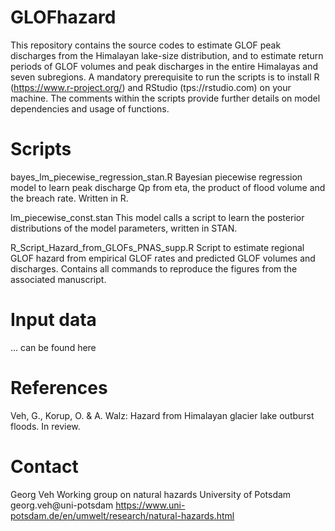 # GLOFhazard

This repository contains the source codes to estimate GLOF peak discharges from the Himalayan lake-size distribution, 
and to estimate return periods of GLOF volumes and peak discharges in the entire Himalayas and seven subregions.
A mandatory prerequisite to run the scripts is to install R (https://www.r-project.org/) and 
RStudio (tps://rstudio.com) on your machine. The comments within the scripts provide further details on model dependencies
and usage of functions. 


# Scripts

bayes_lm_piecewise_regression_stan.R
Bayesian piecewise regression model to learn peak discharge Qp from eta, the product of flood volume and the breach rate. Written in R.

lm_piecewise_const.stan
This model calls a script to learn the posterior distributions of the model parameters, written in STAN.

R_Script_Hazard_from_GLOFs_PNAS_supp.R
Script to estimate regional GLOF hazard from empirical GLOF rates and predicted GLOF volumes and discharges. Contains all commands 
to reproduce the figures from the associated manuscript.


# Input data

... can be found here


# References

Veh, G., Korup, O. & A. Walz: Hazard from Himalayan glacier lake outburst floods. In review.

# Contact

Georg Veh
Working group on natural hazards
University of Potsdam
georg.veh@uni-potsdam
https://www.uni-potsdam.de/en/umwelt/research/natural-hazards.html

